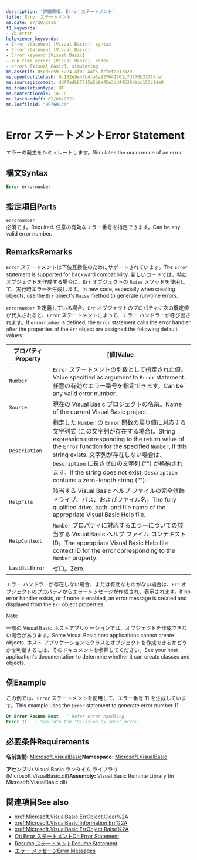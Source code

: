 ```yaml
---
description: '詳細情報: Error ステートメント'
title: Error ステートメント
ms.date: 07/20/2015
f1_keywords:
- vb.error
helpviewer_keywords:
- Error statement [Visual Basic], syntax
- Error statement [Visual Basic]
- Error keyword [Visual Basic]
- run-time errors [Visual Basic], codes
- errors [Visual Basic], simulating
ms.assetid: 85cd5c59-5224-4f02-aaf5-fcfefab17a29
ms.openlocfilehash: 6c152e9e4fb4fa3a937042761c7d776b337f4fef
ms.sourcegitcommit: ddf7edb67715a5b9a45e3dd44536dabc153c1de0
ms.translationtype: HT
ms.contentlocale: ja-JP
ms.lasthandoff: 02/06/2021
ms.locfileid: "99769144"
---
```

# <a name="error-statement"></a><span data-ttu-id="c81f3-103">Error ステートメント</span><span class="sxs-lookup"><span data-stu-id="c81f3-103">Error Statement</span></span>

<span data-ttu-id="c81f3-104">エラーの発生をシミュレートします。</span><span class="sxs-lookup"><span data-stu-id="c81f3-104">Simulates the occurrence of an error.</span></span>  
  
## <a name="syntax"></a><span data-ttu-id="c81f3-105">構文</span><span class="sxs-lookup"><span data-stu-id="c81f3-105">Syntax</span></span>  
  
```vb  
Error errornumber  
```  
  
## <a name="parts"></a><span data-ttu-id="c81f3-106">指定項目</span><span class="sxs-lookup"><span data-stu-id="c81f3-106">Parts</span></span>  

 `errornumber`  
 <span data-ttu-id="c81f3-107">必須です。</span><span class="sxs-lookup"><span data-stu-id="c81f3-107">Required.</span></span> <span data-ttu-id="c81f3-108">任意の有効なエラー番号を指定できます。</span><span class="sxs-lookup"><span data-stu-id="c81f3-108">Can be any valid error number.</span></span>  
  
## <a name="remarks"></a><span data-ttu-id="c81f3-109">Remarks</span><span class="sxs-lookup"><span data-stu-id="c81f3-109">Remarks</span></span>  

 <span data-ttu-id="c81f3-110">`Error` ステートメントは下位互換性のためにサポートされています。</span><span class="sxs-lookup"><span data-stu-id="c81f3-110">The `Error` statement is supported for backward compatibility.</span></span> <span data-ttu-id="c81f3-111">新しいコードでは、特にオブジェクトを作成する場合に、`Err` オブジェクトの `Raise` メソッドを使用して、実行時エラーを生成します。</span><span class="sxs-lookup"><span data-stu-id="c81f3-111">In new code, especially when creating objects, use the `Err` object's `Raise` method to generate run-time errors.</span></span>  
  
 <span data-ttu-id="c81f3-112">`errornumber` を定義している場合、`Err` オブジェクトのプロパティに次の既定値が代入されると、`Error` ステートメントによって、エラー ハンドラーが呼び出されます。</span><span class="sxs-lookup"><span data-stu-id="c81f3-112">If `errornumber` is defined, the `Error` statement calls the error handler after the properties of the `Err` object are assigned the following default values:</span></span>  
  
|<span data-ttu-id="c81f3-113">プロパティ</span><span class="sxs-lookup"><span data-stu-id="c81f3-113">Property</span></span>|<span data-ttu-id="c81f3-114">[値]</span><span class="sxs-lookup"><span data-stu-id="c81f3-114">Value</span></span>|  
|--------------|-----------|  
|`Number`|<span data-ttu-id="c81f3-115">`Error` ステートメントの引数として指定された値。</span><span class="sxs-lookup"><span data-stu-id="c81f3-115">Value specified as argument to `Error` statement.</span></span> <span data-ttu-id="c81f3-116">任意の有効なエラー番号を指定できます。</span><span class="sxs-lookup"><span data-stu-id="c81f3-116">Can be any valid error number.</span></span>|  
|`Source`|<span data-ttu-id="c81f3-117">現在の Visual Basic プロジェクトの名前。</span><span class="sxs-lookup"><span data-stu-id="c81f3-117">Name of the current Visual Basic project.</span></span>|  
|`Description`|<span data-ttu-id="c81f3-118">指定した `Number` の `Error` 関数の戻り値に対応する文字列式 (この文字列が存在する場合)。</span><span class="sxs-lookup"><span data-stu-id="c81f3-118">String expression corresponding to the return value of the `Error` function for the specified `Number`, if this string exists.</span></span> <span data-ttu-id="c81f3-119">文字列が存在しない場合は、`Description` に長さゼロの文字列 ("") が格納されます。</span><span class="sxs-lookup"><span data-stu-id="c81f3-119">If the string does not exist, `Description` contains a zero-length string ("").</span></span>|  
|`HelpFile`|<span data-ttu-id="c81f3-120">該当する Visual Basic ヘルプ ファイルの完全修飾ドライブ、パス、およびファイル名。</span><span class="sxs-lookup"><span data-stu-id="c81f3-120">The fully qualified drive, path, and file name of the appropriate Visual Basic Help file.</span></span>|  
|`HelpContext`|<span data-ttu-id="c81f3-121">`Number` プロパティに対応するエラーについての該当する Visual Basic ヘルプ ファイル コンテキスト ID。</span><span class="sxs-lookup"><span data-stu-id="c81f3-121">The appropriate Visual Basic Help file context ID for the error corresponding to the `Number` property.</span></span>|  
|`LastDLLError`|<span data-ttu-id="c81f3-122">ゼロ。</span><span class="sxs-lookup"><span data-stu-id="c81f3-122">Zero.</span></span>|  
  
 <span data-ttu-id="c81f3-123">エラー ハンドラーが存在しない場合、または有効なものがない場合は、`Err` オブジェクトのプロパティからエラーメッセージが作成され、表示されます。</span><span class="sxs-lookup"><span data-stu-id="c81f3-123">If no error handler exists, or if none is enabled, an error message is created and displayed from the `Err` object properties.</span></span>  
  
> [!NOTE]
> <span data-ttu-id="c81f3-124">一部の Visual Basic ホストアプリケーションでは、オブジェクトを作成できない場合があります。</span><span class="sxs-lookup"><span data-stu-id="c81f3-124">Some Visual Basic host applications cannot create objects.</span></span> <span data-ttu-id="c81f3-125">ホスト アプリケーションでクラスとオブジェクトを作成できるかどうかを判断するには、そのドキュメントを参照してください。</span><span class="sxs-lookup"><span data-stu-id="c81f3-125">See your host application's documentation to determine whether it can create classes and objects.</span></span>  
  
## <a name="example"></a><span data-ttu-id="c81f3-126">例</span><span class="sxs-lookup"><span data-stu-id="c81f3-126">Example</span></span>  

 <span data-ttu-id="c81f3-127">この例では、`Error` ステートメントを使用して、エラー番号 11 を生成しています。</span><span class="sxs-lookup"><span data-stu-id="c81f3-127">This example uses the `Error` statement to generate error number 11.</span></span>  
  
```vb  
On Error Resume Next   ' Defer error handling.  
Error 11   ' Simulate the "Division by zero" error.  
```  
  
## <a name="requirements"></a><span data-ttu-id="c81f3-128">必要条件</span><span class="sxs-lookup"><span data-stu-id="c81f3-128">Requirements</span></span>  

 <span data-ttu-id="c81f3-129">**名前空間:** [Microsoft.VisualBasic](../runtime-library-members.md)</span><span class="sxs-lookup"><span data-stu-id="c81f3-129">**Namespace:** [Microsoft.VisualBasic](../runtime-library-members.md)</span></span>  
  
 <span data-ttu-id="c81f3-130">**アセンブリ:** Visual Basic ランタイム ライブラリ (Microsoft.VisualBasic.dll)</span><span class="sxs-lookup"><span data-stu-id="c81f3-130">**Assembly:** Visual Basic Runtime Library (in Microsoft.VisualBasic.dll)</span></span>  
  
## <a name="see-also"></a><span data-ttu-id="c81f3-131">関連項目</span><span class="sxs-lookup"><span data-stu-id="c81f3-131">See also</span></span>

- <xref:Microsoft.VisualBasic.ErrObject.Clear%2A>
- <xref:Microsoft.VisualBasic.Information.Err%2A>
- <xref:Microsoft.VisualBasic.ErrObject.Raise%2A>
- [<span data-ttu-id="c81f3-132">On Error ステートメント</span><span class="sxs-lookup"><span data-stu-id="c81f3-132">On Error Statement</span></span>](on-error-statement.md)
- [<span data-ttu-id="c81f3-133">Resume ステートメント</span><span class="sxs-lookup"><span data-stu-id="c81f3-133">Resume Statement</span></span>](resume-statement.md)
- [<span data-ttu-id="c81f3-134">エラー メッセージ</span><span class="sxs-lookup"><span data-stu-id="c81f3-134">Error Messages</span></span>](../error-messages/index.md)
